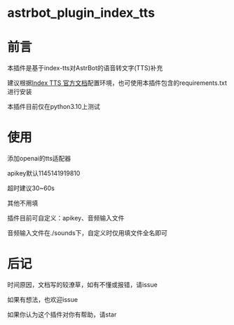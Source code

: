 # astrbot_plugin_index_tts

# 前言

本插件是基于index-tts对AstrBot的语音转文字(TTS)补充

建议根据[Index TTS 官方文档](https://github.com/index-tts/index-tts)配置环境，也可使用本插件包含的requirements.txt进行安装

本插件目前仅在python3.10上测试

# 使用

添加openai的tts适配器

apikey默认1145141919810

超时建议30~60s

其他不用填

插件目前可自定义：apikey、音频输入文件

音频输入文件在./sounds下，自定义时仅用填文件全名即可

# 后记

时间原因，文档写的较潦草，如有不懂或报错，请issue

如果有想法，也欢迎issue

如果你认为这个插件对你有帮助，请star